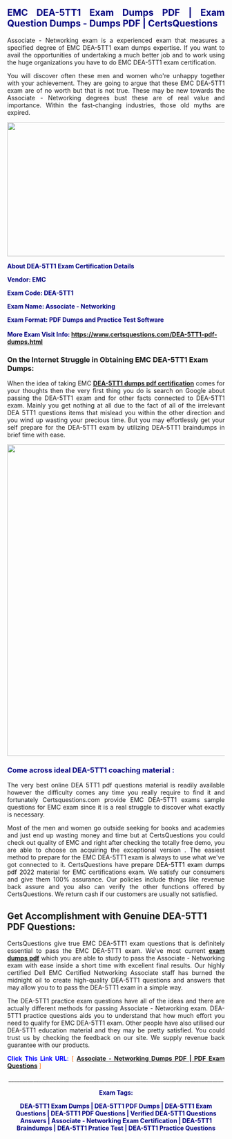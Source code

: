 <h2 style="text-align: justify;"><span style="color: #000080;">EMC DEA-5TT1 Exam Dumps PDF | Exam Question Dumps - Dumps PDF | CertsQuestions</span></h2>
<p style="text-align: justify;">Associate - Networking exam is a experienced exam that measures a specified degree of EMC  DEA-5TT1 exam dumps expertise. If you want to avail the opportunities of undertaking a much better job and to work using the huge organizations you have to do EMC DEA-5TT1 exam certification.</p>
<p style="text-align: justify;">You will discover often these men and women who're unhappy together with your achievement. They are going to argue that these EMC  DEA-5TT1 exam are of no worth but that is not true. These may be new towards the Associate - Networking degrees bust these are of real value and importance. Within the fast-changing industries, those old myths are expired.</p>
<p><img style="display: block; margin-left: auto; margin-right: auto;" src="https://i.imgur.com/eaP4ae9.png" width="840" height="310" /></p>
<p><span style="color: #000080;"><strong>About DEA-5TT1 Exam Certification Details</strong></span></p>
<p><span style="color: #000080;"><strong>Vendor: EMC<br /></strong></span></p>
<p><span style="color: #000080;"><strong>Exam Code: DEA-5TT1</strong></span></p>
<p><span style="color: #000080;"><strong>Exam Name: Associate - Networking</strong></span></p>
<p><span style="color: #000080;"><strong>Exam Format: PDF Dumps and Practice Test Software<br /><br />More Exam Visit Info: <span style="color: #ff6600;"><a href="https://www.certsquestions.com/DEA-5TT1-pdf-dumps.html">https://www.certsquestions.com/DEA-5TT1-pdf-dumps.html</a></span></strong></span></p>
<h3>On the Internet Struggle in Obtaining EMC DEA-5TT1 Exam Dumps:</h3>
<p style="text-align: justify;">When the idea of taking EMC <a href="https://www.certsquestions.com/DEA-5TT1-pdf-dumps.html"><strong> DEA-5TT1 dumps pdf certification</strong></a> comes for your thoughts then the very first thing you do is search on Google about passing the DEA-5TT1 exam and for other facts connected to DEA-5TT1 exam. Mainly you get nothing at all due to the fact of all of the irrelevant DEA 5TT1 questions items that mislead you within the other direction and you wind up wasting your precious time. But you may effortlessly get your self prepare for the DEA-5TT1 exam by utilizing DEA-5TT1 braindumps in brief time with ease.</p>
<p><a href="https://www.certsquestions.com/DEA-5TT1-pdf-dumps.html"><img style="display: block; margin-left: auto; margin-right: auto;" src="https://i.imgur.com/pxhoKQ2.png" width="720" /></a></p>
<h3><span style="color: #000080;">Come across ideal  DEA-5TT1 coaching material :</span></h3>
<p style="text-align: justify;">The very best online DEA 5TT1 pdf questions material is readily available however the difficulty comes any time you really require to find it and fortunately Certsquestions.com provide EMC DEA-5TT1 exams sample questions for EMC  exam since it is a real struggle to discover what exactly is necessary.</p>
<p style="text-align: justify;">Most of the men and women go outside seeking for books and academies and just end up wasting money and time but at CertsQuestions you could check out quality of EMC  and right after checking the totally free demo, you are able to choose on acquiring the exceptional version . The easiest method to prepare for the EMC DEA-5TT1 exam is always to use what we've got connected to it. CertsQuestions have <span style="color: #000000;">prepare DEA-5TT1 exam dumps pdf 2022</span> material for EMC certifications exam. We satisfy our consumers and give them 100% assurance. Our policies include things like revenue back assure and you also can verify the other functions offered by CertsQuestions. We return cash if our customers are usually not satisfied.</p>
<h2>Get Accomplishment with Genuine DEA-5TT1 PDF Questions:</h2>
<p style="text-align: justify;">CertsQuestions give true EMC DEA-5TT1 exam questions that is definitely essential to pass the EMC  DEA-5TT1 exam. We've most current<strong>&nbsp;<a href="https://www.certsquestions.com/">exam dumps pdf</a></strong>&nbsp;which you are able to study to pass the Associate - Networking exam with ease inside a short time with excellent final results. Our highly certified Dell EMC Certified Networking Associate staff has burned the midnight oil to create high-quality DEA-5TT1 questions and answers that may allow you to to pass the DEA-5TT1 exam in a simple way.</p>
<p style="text-align: justify;">The DEA-5TT1 practice exam questions have all of the ideas and there are actually different methods for passing Associate - Networking exam. DEA-5TT1 practice questions aids you to understand that how much effort you need to qualify for EMC  DEA-5TT1 exam. Other people have also utilised our DEA-5TT1 education material and they may be pretty satisfied. You could trust us by checking the feedback on our site. We supply revenue back guarantee with our products.</p>
<p style="text-align: justify;"><span style="color: #0000ff;"><strong>Click This Link URL</strong>:</span> <span style="color: #ff6600;">[ <strong><a href="https://www.certsquestions.com/dell-emc-certified-networking-associate-certification.html">Associate - Networking Dumps PDF | PDF Exam Questions</a></strong> ]</span></p>
<p style="text-align: center;">______________________________________________________________________________</p>
<p style="text-align: center;"><span style="color: #000080;"><strong>Exam Tags:</strong></span></p>
<p style="text-align: center;"><span style="color: #000080;"><strong>DEA-5TT1 Exam Dumps | DEA-5TT1 PDF Dumps | DEA-5TT1 Exam Questions | DEA-5TT1 PDF Questions | Verified DEA-5TT1 Questions Answers | Associate - Networking Exam Certification | DEA-5TT1 Braindumps | DEA-5TT1 Pratice Test | DEA-5TT1 Practice Questions</strong></span></p>
